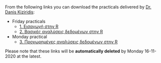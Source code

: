 From the following links you can download the practicals delivered by [Dr. Danis Kiziridis](http://danis.rf.gd):  

- Friday practicals
    - [1. Εισαγωγή στην R](http://danis.rf.gd/tutorials/)
    - [2. Βασικές αναλύσεις δεδομένων στην R](http://danis.rf.gd/tutorials/)
- Monday practical
    - [3. Προχωρημένες αναλύσεις δεδομένων στην R](http://danis.rf.gd/tutorials/)

Please note that these links will be **automatically deleted** by Monday 16-11-2020 at the latest.
